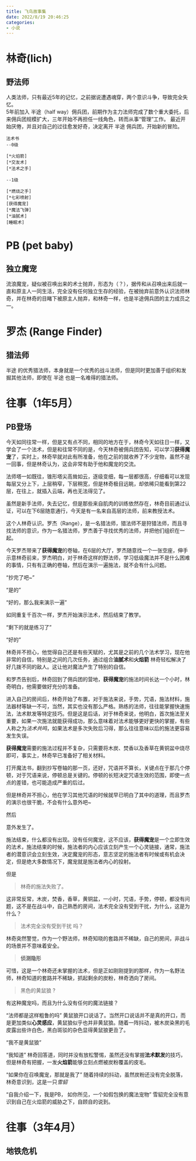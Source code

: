 ```yaml
---
title: 飞鸟故事集
date: 2022/8/19 20:46:25
categories:
- 小说
---
```


# 林奇(lich)

## 野法师  

人类法师，只有最近5年的记忆，之前据说遭遇魂穿，两个意识斗争，导致完全失忆。  
5年前加入 半途（half way）佣兵团，前期作为主力法师完成了数个重大委托，后来佣兵团规模扩大，三年开始不再担任一线角色，转而从事“管理”工作。
最近开始厌倦，并且对自己的过往愈发好奇，决定离开 半途 佣兵团，开始新的冒险。


``` 
法术书   
--0级

[*火焰箭]  
[*交友术]
[*法术之手]

--1级

[*燃烧之手]
[*七彩喷射]
[获得魔宠]
[*魔法飞弹]
[*油腻术]
[睡眠术]
```

# PB (pet baby)

## 独立魔宠

流浪魔宠，疑似被召唤出来的术士抛弃，形态为（？），据传和从召唤出来后就一直和原主人一同生活，完全没有任何独立生存的经验，在被抛弃前意外认识法师林奇，并在林奇的目睹下被原主人抛弃，和林奇一样，也是半途佣兵团的主力成员之一。

# 罗杰 (Range Finder)

## 猎法师

半途 的优秀猎法师，本身就是一个优秀的战斗法师，但是同时更加善于组织和发掘其他法师，即使在 半途 也是一名难得的猎法师。

# 往事（1年5月）

## PB登场

今天如同往常一样，但是又有点不同，相同的地方在于，林奇今天如往日一样，又学会了一个法术，但是和往常不同的是，今天林奇被佣兵团告知，可以学习**获得魔宠**了，实时上，林奇早就对此有所准备，他在之前的就收养了不少宠物，虽然不是一回事，但是林奇认为，这会非常有助于他和魔宠的交流。

法师塔一如既往，锥形塔尖高耸如云，逐级变细，每一层都很高，仔细看可以发现每层又分上下，上层稍窄，下层稍宽，但是林奇极目远眺，却依稀只能看到第22层，在往上，就插入云端，再也无法得见了。

虽然是新手法师，失去记忆，但是那些来自肌肉的训练依然存在，林奇目前通过认证，可以在下6层随意通行，今天是有一名来自高层的法师，前来教授法术。

这个人林奇认识。罗杰（Range），是一名猎法师，猎法师不是狩猎法师，而且寻找法师的意识，作为一名猎法师，罗杰善于寻找优秀的法师，并把他们组织在一起。

今天罗杰带来了**获得魔宠**的卷轴，在6层的大厅，罗杰随意找一个一张空座，伸手示意林奇前来，罗杰明白，对于林奇这样的野法师，学习低级魔法并不是什么困难的事情，只有有正确的卷轴，然后在演示一遍施法，就不会有什么问题。

“抄完了吧~”

“是的”

“好的，那么我来演示一遍”

如同重复千百次一样，罗杰开始演示法术，然后结束了教学。

“剩下的就是练习了”

“好的”

林奇并不担心，他觉得自己还是有些天赋的，尤其是之前的几个法术学习，现在他非常的自信，特别是之间的几次任务，通过组合**油腻术**和**火焰箭** 林奇轻松解决了好几拨不同的敌人。这让他对魔法产生了特别的自信。

和罗杰告别后，林奇回到了佣兵团的营地，**获得魔宠**的施法时间长达一个小时，林奇明白，他需要做好充分的准备。

进入自己的房间后，林奇开始了布置，对于施法来说，手势，咒语，施法材料，施法器材等缺一不可，当然，其实也没有那么严格。熟练的法师，往往能掌握快速施法，法术默发等特定技巧。但是这是后话，对于林奇来说，他明白，首次施法至关重要，如果一次施法就能获得成功，那么意味着对法术能够更好更快的掌握，有些人称之为*法术共鸣*，如果法术是多次失败后习得，那么往往意味以后的施法更容易发生失误。

**获得魔宠**需要的施法过程并不复杂，只需要将木炭、焚香以及香草在黄铜盆中烧尽即可，事实上，林奇早已准备好了相关材料。

打开魔法书，翻到抄写卷轴的那一页，还好，咒语并不算长，关键点在于那几个停顿，对于咒语来说，停顿总是关键的。停顿的长短决定咒语生效的范围，即使一点点的差错，也可能造成严重的后过。

但是林奇并不担心，他在学习其他咒语的时候就早已明白了其中的道理，而且罗杰的演示也很干脆，不会有什么意外吧~

然后

意外发生了。

施法结束，什么都没有出现。没有任何魔宠，这不应该，**获得魔宠**是一个立即生效的法术，施法结束的时候，施法者的内心应该立刻产生一个心灵链接，通常，施法者的潜意识会立刻生效，决定魔宠的形态，意志坚定的施法者有时候或有机会决定，但是绝大多数情况下，魔宠就是施法者内心的投射。

但是

> 林奇的施法失败了。

这非常反常，木炭，焚香，香草，黄铜盆，一小时，咒语，手势，停顿，都没有问题，这不是在战斗中，自己熟悉的房间，法术完全没有受到干扰，为什么，这是为什么？

>法术完全没有受到干扰  吗？

林奇突然警觉，作为一个野法师，林奇知晓的套路并不稀缺，自己的房间，非战斗的场景并不意味着安全。
>**侦测隐形**

可惜，这是一个林奇还未掌握的法术，但是正如刚刚提到的那样，作为一名野法师，林奇知道的套路并不稀缺，抓起剩余的炭粉，林奇洒向了房间。

> 黑色的黄鼠狼 ?

有这种魔宠吗，而且为什么没有任何的魔法链接？

“法师都是这样粗鲁的吗” 黄鼠狼开口说话了。当然开口说话并不是真的开口，而是更加类似**心灵感应**，黄鼠狼似乎也并非黄鼠狼。随着一阵抖动，被木炭染黑的毛皮露出些许白色，黑白斑驳的杂色显得黄鼠狼更丑了。

“我不是黄鼠狼”

“我知道” 林奇回答道，同时并没有放松警惕，虽然还没有掌握**法术默发**的技巧，但是林奇有把握，一发**火焰箭**能够立刻点燃被炭粉覆盖的皮毛。

“如果你在召唤魔宠，那就是我了” 随着持续的抖动，虽然炭粉还没有完全脱落，林奇意识到，这是一只*雪貂*

“自我介绍一下，我是PB， 如你所见，一个如假包换的魔法宠物” 雪貂完全没有意识到自己在火焰箭的威胁之下，自顾自的说到。





# 往事（3年4月）

## 地铁危机